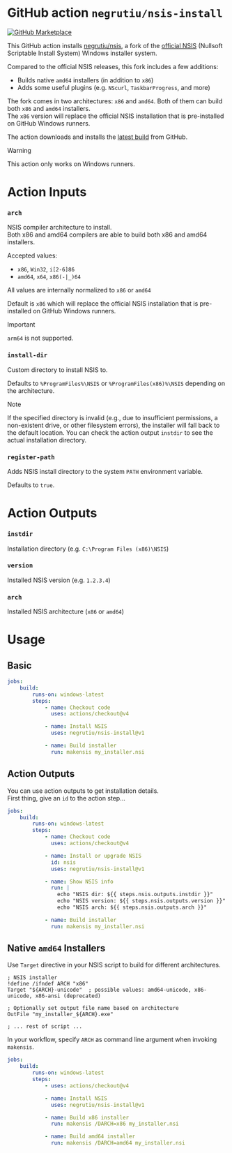 # GitHub action `negrutiu/nsis-install`

[![GitHub Marketplace](https://img.shields.io/badge/Marketplace-GitHub%20Actions-blue?logo=github)]()

This GitHub action installs [negrutiu/nsis](https://github.com/negrutiu/nsis), a fork of the [official NSIS](https://nsis.sourceforge.io) (Nullsoft Scriptable Install System) Windows installer system.

Compared to the official NSIS releases, this fork includes a few additions:
- Builds native `amd64` installers (in addition to `x86`)
- Adds some useful plugins (e.g. `NScurl`, `TaskbarProgress`, and more)

The fork comes in two architectures: `x86` and `amd64`. Both of them can build both `x86` and `amd64` installers.  
The `x86` version will replace the official NSIS installation that is pre-installed on GitHub Windows runners.

The action downloads and installs the [latest build](https://github.com/negrutiu/nsis/releases/latest) from GitHub.

> [!WARNING]
> This action only works on Windows runners.


# Action Inputs

### `arch`

NSIS compiler architecture to install.  
Both x86 and amd64 compilers are able to build both x86 and amd64 installers. 

Accepted values:
- `x86`, `Win32`, `i[2-6]86`
- `amd64`, `x64`, `x86(-|_)64`

All values are internally normalized to `x86` or `amd64`  

Default is `x86` which will replace the official NSIS installation that is pre-installed on GitHub Windows runners.

> [!IMPORTANT]
> `arm64` is not supported.

### `install-dir`

Custom directory to install NSIS to.  

Defaults to `%ProgramFiles%\NSIS` or `%ProgramFiles(x86)%\NSIS` depending on the architecture.

> [!NOTE]
> If the specified directory is invalid (e.g., due to insufficient permissions, a non-existent drive, or other filesystem errors), the installer will fall back to the default location. You can check the action output `instdir` to see the actual installation directory.

### `register-path`

Adds NSIS install directory to the system `PATH` environment variable.

Defaults to `true`.


# Action Outputs

### `instdir`
Installation directory (e.g. `C:\Program Files (x86)\NSIS`)

### `version`
Installed NSIS version (e.g. `1.2.3.4`)

### `arch`
Installed NSIS architecture (`x86` or `amd64`)


# Usage

## Basic

```yaml
jobs:
    build:
        runs-on: windows-latest
        steps:
            - name: Checkout code
              uses: actions/checkout@v4

            - name: Install NSIS
              uses: negrutiu/nsis-install@v1

            - name: Build installer
              run: makensis my_installer.nsi
```

## Action Outputs

You can use action outputs to get installation details.  
First thing, give an `id` to the action step...

```yaml
jobs:
    build:
        runs-on: windows-latest
        steps:
            - name: Checkout code
              uses: actions/checkout@v4

            - name: Install or upgrade NSIS
              id: nsis
              uses: negrutiu/nsis-install@v1

            - name: Show NSIS info
              run: |
                echo "NSIS dir: ${{ steps.nsis.outputs.instdir }}"
                echo "NSIS version: ${{ steps.nsis.outputs.version }}"
                echo "NSIS arch: ${{ steps.nsis.outputs.arch }}"

            - name: Build installer
              run: makensis my_installer.nsi
```

## Native `amd64` Installers

Use `Target` directive in your NSIS script to build for different architectures.

```nsis
; NSIS installer
!define /ifndef ARCH "x86"
Target "${ARCH}-unicode"  ; possible values: amd64-unicode, x86-unicode, x86-ansi (deprecated)

; Optionally set output file name based on architecture
OutFile "my_installer_${ARCH}.exe"

; ... rest of script ...
```

In your workflow, specify `ARCH` as command line argument when invoking `makensis`.
```yaml
jobs:
    build:
        runs-on: windows-latest
        steps:
            - uses: actions/checkout@v4

            - name: Install NSIS
              uses: negrutiu/nsis-install@v1

            - name: Build x86 installer
              run: makensis /DARCH=x86 my_installer.nsi

            - name: Build amd64 installer
              run: makensis /DARCH=amd64 my_installer.nsi
```

